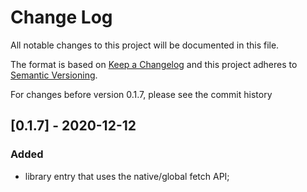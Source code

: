 # Change Log
All notable changes to this project will be documented in this file.

The format is based on [Keep a Changelog](http://keepachangelog.com/)
and this project adheres to [Semantic Versioning](http://semver.org/).

For changes before version 0.1.7, please see the commit history

## [0.1.7] - 2020-12-12

### Added
- library entry that uses the native/global fetch API;
